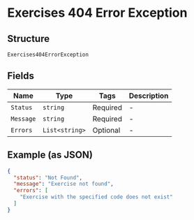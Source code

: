 
# Exercises 404 Error Exception

## Structure

`Exercises404ErrorException`

## Fields

| Name | Type | Tags | Description |
|  --- | --- | --- | --- |
| `Status` | `string` | Required | - |
| `Message` | `string` | Required | - |
| `Errors` | `List<string>` | Optional | - |

## Example (as JSON)

```json
{
  "status": "Not Found",
  "message": "Exercise not found",
  "errors": [
    "Exercise with the specified code does not exist"
  ]
}
```

